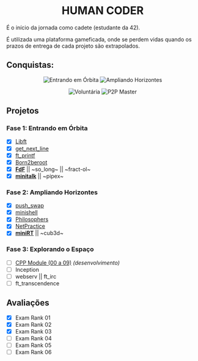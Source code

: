 <div align="center">

# HUMAN CODER

</div>

É o início da jornada como cadete (estudante da 42).

É utilizada uma plataforma gameficada, onde se perdem vidas quando os prazos de entrega de cada projeto são extrapolados.


## Conquistas:

<div align="center">

![Entrando em Órbita](https://game.42sp.org.br/static/assets/achievements/phase_onee.png)
![Ampliando Horizontes](https://game.42sp.org.br/static/assets/achievements/phase_twoe.png)

![Voluntária](https://game.42sp.org.br/static/assets/achievements/volunteere.png)
![P2P Master](https://game.42sp.org.br/static/assets/achievements/evaluatione.png)

</div>

## Projetos

### Fase 1: Entrando em Órbita

- [x] [Libft](https://github.com/iW90/libft)
- [x] [get_next_line](https://github.com/iW90/get_next_line)
- [x] [ft_printf](https://github.com/iW90/ft_printf)
- [x] [Born2beroot](https://github.com/iW90/Born2beroot)
- [x] [**FdF**](https://github.com/iW90/FdF) || ~so_long~ || ~fract-ol~
- [x] [**minitalk**](https://github.com/iW90/minitalk) || ~pipex~

### Fase 2: Ampliando Horizontes

- [x] [push_swap](https://github.com/iW90/push_swap)
- [x] [minishell](https://github.com/iW90/minishell)
- [x] [Philosophers](https://github.com/iW90/philosophers)
- [x] [NetPractice](https://github.com/iW90/net_practice)
- [x] [**miniRT**](https://github.com/iW90/miniRT) || ~cub3d~

### Fase 3: Explorando o Espaço

- [ ] [CPP Module (00 a 09)](https://github.com/iW90/CPP) *(desenvolvimento)*
- [ ] Inception
- [ ] webserv || ft_irc
- [ ] ft_transcendence

## Avaliações

- [x] Exam Rank 01
- [x] Exam Rank 02
- [x] Exam Rank 03
- [ ] Exam Rank 04
- [ ] Exam Rank 05
- [ ] Exam Rank 06
